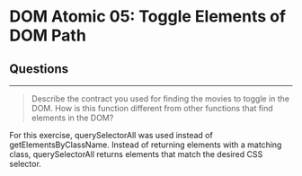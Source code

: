 # DOM Atomic 05: Toggle Elements of DOM Path

## Questions

---

> Describe the contract you used for finding the movies to toggle in the DOM. How is this function different from other functions that find elements in the DOM?

For this exercise, querySelectorAll was used instead of getElementsByClassName. Instead of returning elements with a matching class, querySelectorAll returns elements that match the desired CSS selector. 